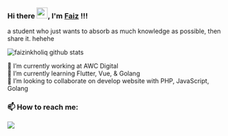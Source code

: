 ### Hi there <img src="https://media.giphy.com/media/hvRJCLFzcasrR4ia7z/giphy.gif" width="25px">, I'm <a href="https://github.com/faizinkholiq">Faiz<a> !!!

a student who just wants to absorb as much knowledge as possible, then share it. hehehe<br/>

![faizinkholiq github stats](https://github-readme-stats.vercel.app/api?username=faizinkholiq&theme=react&show_icons=true)

🔭 I’m currently working at AWC Digital<br/>
🌱 I’m currently learning Flutter, Vue, & Golang<br/>
👯 I’m looking to collaborate on develop website with PHP, JavaScript, Golang<br/>

### 📫 How to reach me:
[<img src="https://img.shields.io/badge/Telegram-%40faizinkholiq-blue?style=for-the-badge&logo=telegram">](https://t.me/faizinkholiq)

<!-- 💬 Ask me about Web Development -->
<!-- 📫 How to reach me: nasrunfaizinkholiq@gmail.com -->
<!-- 😄 Pronouns: faizin -->
<!-- - 🤔 I’m looking for help with ... -->
<!-- - ⚡ Fun fact: ... -->
